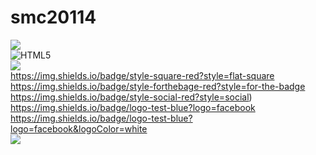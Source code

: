 # smc20114

![](https://img.shields.io/badge/style-plastic-red?style=plastic) <br>
![HTML5](https://img.shields.io/badge/HTML5-CSS3-blue)<BR>
![](https://img.shields.io/badge/style-flat-red?style=flat)<br>
https://img.shields.io/badge/style-square-red?style=flat-square<br>
https://img.shields.io/badge/style-forthebage-red?style=for-the-badge<br>
https://img.shields.io/badge/style-social-red?style=social)<br>
https://img.shields.io/badge/logo-test-blue?logo=facebook<br>
https://img.shields.io/badge/logo-test-blue?logo=facebook&logoColor=white<br>
![](https://img.shields.io/badge/logo-test-blue?logo=facebook&logoColor=white&logoWidth=40)<br>
